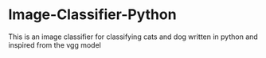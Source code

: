 # Image-Classifier-Python
This is an image classifier for classifying cats and dog written in python and inspired from the vgg model
